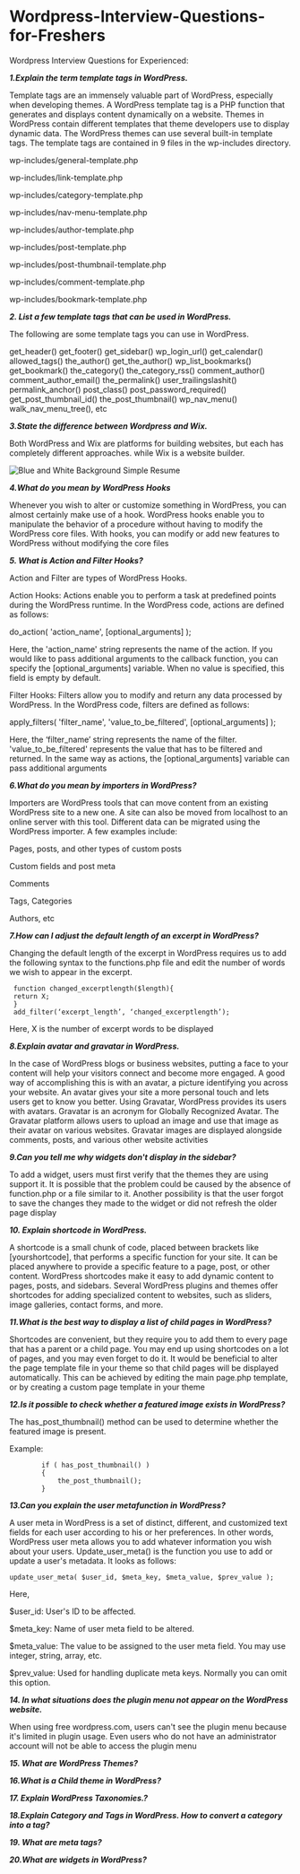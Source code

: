 # Wordpress-Interview-Questions-for-Freshers


Wordpress Interview Questions for Experienced:


***1.Explain the term template tags in WordPress.***

Template tags are an immensely valuable part of WordPress, especially when developing themes. A WordPress template tag is a PHP function that generates and displays content dynamically on a website. Themes in WordPress contain different templates that theme developers use to display dynamic data. The WordPress themes can use several built-in template tags. The template tags are contained in 9 files in the wp-includes directory.

wp-includes/general-template.php

wp-includes/link-template.php

wp-includes/category-template.php

wp-includes/nav-menu-template.php

wp-includes/author-template.php

wp-includes/post-template.php

wp-includes/post-thumbnail-template.php

wp-includes/comment-template.php

wp-includes/bookmark-template.php


***2. List a few template tags that can be used in WordPress.***

The following are some template tags you can use in WordPress.

get_header()
get_footer()
get_sidebar()
wp_login_url()
get_calendar()
allowed_tags()
the_author()
get_the_author()
wp_list_bookmarks()
get_bookmark()
the_category()
the_category_rss()
comment_author()
comment_author_email()
the_permalink()
user_trailingslashit()
permalink_anchor()
post_class()
post_password_required()
get_post_thumbnail_id()
the_post_thumbnail()
wp_nav_menu()
walk_nav_menu_tree(), etc



***3.State the difference between Wordpress and Wix.***

Both WordPress and Wix are platforms for building websites, but each has completely different approaches. while Wix is a website builder.


 ![Blue and White Background Simple Resume ](https://user-images.githubusercontent.com/98220932/212672931-1ba3f758-6071-476f-b95d-6e860afc62d8.jpg)


***4.What do you mean by WordPress Hooks***

Whenever you wish to alter or customize something in WordPress, you can almost certainly make use of a hook. WordPress hooks enable you to manipulate the behavior of a procedure without having to modify the WordPress core files. With hooks, you can modify or add new features to WordPress without modifying the core files


***5. What is Action and Filter Hooks?***

Action and Filter are types of WordPress Hooks.

Action Hooks: Actions enable you to perform a task at predefined points during the WordPress runtime. In the WordPress code, actions are defined as follows:

do_action( 'action_name', [optional_arguments] );

Here, the 'action_name' string represents the name of the action. If you would like to pass additional arguments to the callback function, you can specify the [optional_arguments] variable. When no value is specified, this field is empty by default.


Filter Hooks: Filters allow you to modify and return any data processed by WordPress. In the WordPress code, filters are defined as follows:

apply_filters( 'filter_name', 'value_to_be_filtered', [optional_arguments] );

Here, the ‘filter_name’ string represents the name of the filter. 'value_to_be_filtered' represents the value that has to be filtered and returned. In the same way as actions, the [optional_arguments] variable can pass additional arguments


***6.What do you mean by importers in WordPress?***

Importers are WordPress tools that can move content from an existing WordPress site to a new one. A site can also be moved from localhost to an online server with this tool. Different data can be migrated using the WordPress importer. A few examples include:

Pages, posts, and other types of custom posts

Custom fields and post meta

Comments

Tags, Categories

Authors, etc


***7.How can I adjust the default length of an excerpt in WordPress?***

 Changing the default length of the excerpt in WordPress requires us to add the following syntax to the functions.php file and edit the number of words we wish to appear in the excerpt.
 
 
     function changed_excerptlength($length){
     return X;
     }
     add_filter(‘excerpt_length’, ‘changed_excerptlength’);
     
     
Here, X is the number of excerpt words to be displayed


***8.Explain avatar and gravatar in WordPress.***


In the case of WordPress blogs or business websites, putting a face to your content will help your visitors connect and become more engaged. A good way of accomplishing this is with an avatar, a picture identifying you across your website. An avatar gives your site a more personal touch and lets users get to know you better. Using Gravatar, WordPress provides its users with avatars. Gravatar is an acronym for Globally Recognized Avatar. The Gravatar platform allows users to upload an image and use that image as their avatar on various websites. Gravatar images are displayed alongside comments, posts, and various other website activities



 ***9.Can you tell me why widgets don't display in the sidebar?***
 
To add a widget, users must first verify that the themes they are using support it. It is possible that the problem could be caused by the absence of function.php or a file similar to it. Another possibility is that the user forgot to save the changes they made to the widget or did not refresh the older page display


***10. Explain shortcode in WordPress.***

A shortcode is a small chunk of code, placed between brackets like [yourshortcode], that performs a specific function for your site. It can be placed anywhere to provide a specific feature to a page, post, or other content. WordPress shortcodes make it easy to add dynamic content to pages, posts, and sidebars. Several WordPress plugins and themes offer shortcodes for adding specialized content to websites, such as sliders, image galleries, contact forms, and more.


***11.What is the best way to display a list of child pages in WordPress?***

Shortcodes are convenient, but they require you to add them to every page that has a parent or a child page. You may end up using shortcodes on a lot of pages, and you may even forget to do it. It would be beneficial to alter the page template file in your theme so that child pages will be displayed automatically. This can be achieved by editing the main page.php template, or by creating a custom page template in your theme

***12.Is it possible to check whether a featured image exists in WordPress?***

The has_post_thumbnail() method can be used to determine whether the featured image is present.

Example:  


            if ( has_post_thumbnail() ) 
            {
                the_post_thumbnail();
            } 


 ***13.Can you explain the user metafunction in WordPress?***
 
 A user meta in WordPress is a set of distinct, different, and customized text fields for each user according to his or her preferences. In other words, WordPress user meta allows you to add whatever information you wish about your users. Update_user_meta() is the function you use to add or update a user's metadata. It looks as follows:
 
 
    update_user_meta( $user_id, $meta_key, $meta_value, $prev_value );
 
 
Here,

$user_id: User's ID to be affected.

$meta_key: Name of user meta field to be altered.

$meta_value: The value to be assigned to the user meta field. You may use integer, string, array, etc.

$prev_value: Used for handling duplicate meta keys. Normally you can omit this option.


***14. In what situations does the plugin menu not appear on the WordPress website.***

When using free wordpress.com, users can't see the plugin menu because it's limited in plugin usage. Even users who do not have an administrator account will not be able to access the plugin menu

***15. What are WordPress Themes?***


***16.What is a Child theme in WordPress?***


***17. Explain WordPress Taxonomies.?***


***18.Explain Category and Tags in WordPress. How to convert a category into a tag?***


***19. What are meta tags?***


***20.What are widgets in WordPress?***







 
